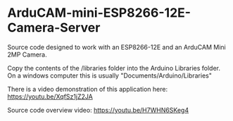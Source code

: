 # ArduCAM-mini-ESP8266-12E-Camera-Server
Source code designed to work with an ESP8266-12E and an ArduCAM Mini 2MP Camera.

Copy the contents of the /libraries folder into the Arduino Libraries folder.
On a windows computer this is usually "Documents/Arduino/Libraries"

There is a video demonstration of this application here: https://youtu.be/XqfSz1jZ2JA

Source code overview video: https://youtu.be/H7WHN6SKeg4


